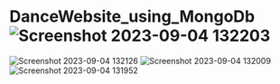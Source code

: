 # DanceWebsite_using_MongoDb![Screenshot 2023-09-04 132203](https://github.com/skanarul8002/DanceWebsite_using_MongoDb/assets/112712827/6f2117bc-c193-47e1-8787-9611ff7d53b0)
![Screenshot 2023-09-04 132126](https://github.com/skanarul8002/DanceWebsite_using_MongoDb/assets/112712827/e4d0a869-0679-4fc7-b9e7-0223a4f3b7da)
![Screenshot 2023-09-04 132009](https://github.com/skanarul8002/DanceWebsite_using_MongoDb/assets/112712827/7b9b7592-02cb-4618-8fc2-3ad6104177e9)
![Screenshot 2023-09-04 131952](https://github.com/skanarul8002/DanceWebsite_using_MongoDb/assets/112712827/ea0e6556-bcbc-419a-9749-91ec9f5a69d6)
